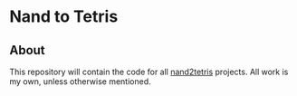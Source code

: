 # Nand to Tetris

## About

This repository will contain the code for all [nand2tetris](https://www.nand2tetris.org) projects. All work is my own, unless otherwise mentioned.